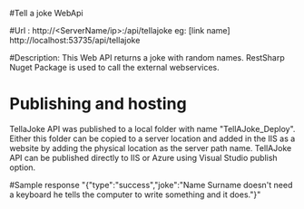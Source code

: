#Tell a joke WebApi

#Url : http://<ServerName/ip>:<Port>/api/tellajoke
eg: [link name] http://localhost:53735/api/tellajoke

#Description:
This Web API returns a joke with random names. 
RestSharp Nuget Package is used to call the external webservices. 

# Publishing and hosting
TellaJoke API was published to a local folder with name "TellAJoke_Deploy".
Either this folder can be copied to a server location and added in the IIS as a website by adding the physical location as the server path name.
TellAJoke API can be published directly to IIS or Azure using Visual Studio publish option. 

#Sample response
"{\"type\":\"success\",\"joke\":\"Name Surname doesn't need a keyboard he tells the computer to write something and it does.\"}"



